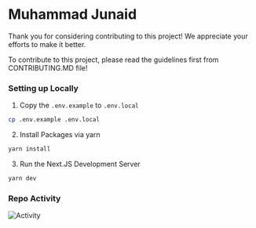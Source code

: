 
# Muhammad Junaid

Thank you for considering contributing to this project! We appreciate your efforts to make it better.

To contribute to this project, please read the guidelines first from CONTRIBUTING.MD file!

### Setting up Locally

1. Copy the `.env.example` to `.env.local`

```bash
cp .env.example .env.local
```

2. Install Packages via yarn

```bash
yarn install
```

3. Run the Next.JS Development Server

```bash
yarn dev
```

### Repo Activity

![Activity](https://repobeats.axiom.co/api/embed/56e1e66c25ecbec1fca4904356afdf26058e8771.svg "Repobeats analytics image")
